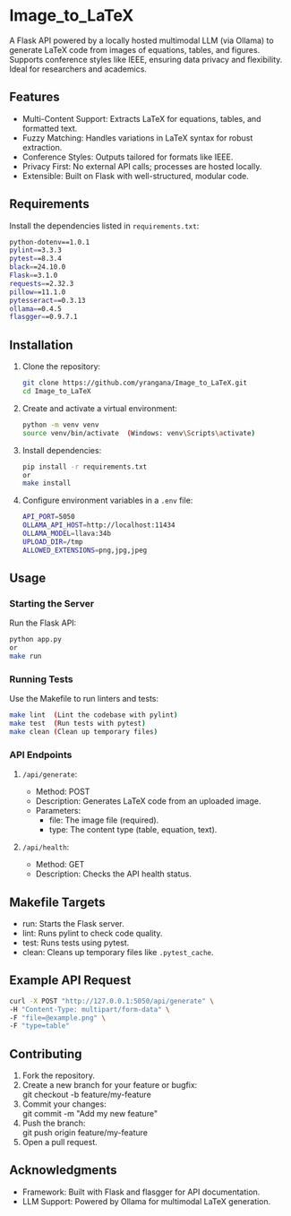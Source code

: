 # Image_to_LaTeX

A Flask API powered by a locally hosted multimodal LLM (via Ollama) to generate LaTeX code from images of equations, tables, and figures. Supports conference styles like IEEE, ensuring data privacy and flexibility. Ideal for researchers and academics.

## Features

- Multi-Content Support: Extracts LaTeX for equations, tables, and formatted text.
- Fuzzy Matching: Handles variations in LaTeX syntax for robust extraction.
- Conference Styles: Outputs tailored for formats like IEEE.
- Privacy First: No external API calls; processes are hosted locally.
- Extensible: Built on Flask with well-structured, modular code.

## Requirements

Install the dependencies listed in `requirements.txt`:

```bash
python-dotenv==1.0.1  
pylint==3.3.3  
pytest==8.3.4  
black==24.10.0  
Flask==3.1.0  
requests==2.32.3  
pillow==11.1.0  
pytesseract==0.3.13
ollama==0.4.5  
flasgger==0.9.7.1
```

## Installation

1. Clone the repository:  
    ```bash
   git clone https://github.com/yrangana/Image_to_LaTeX.git  
   cd Image_to_LaTeX  
   ```

2. Create and activate a virtual environment:  
    ```bash
   python -m venv venv  
   source venv/bin/activate  (Windows: venv\Scripts\activate)  
    ```

3. Install dependencies:
    ```bash
   pip install -r requirements.txt
   or
   make install
   ``` 

4. Configure environment variables in a `.env` file:  
   ```bash
   API_PORT=5050  
   OLLAMA_API_HOST=http://localhost:11434  
   OLLAMA_MODEL=llava:34b  
   UPLOAD_DIR=/tmp  
   ALLOWED_EXTENSIONS=png,jpg,jpeg 
   ```

## Usage

### Starting the Server

Run the Flask API:
```bash
python app.py
or
make run
```  

### Running Tests

Use the Makefile to run linters and tests:  
```bash
make lint  (Lint the codebase with pylint)  
make test  (Run tests with pytest)  
make clean (Clean up temporary files)  
```

### API Endpoints

1. `/api/generate`:  
   - Method: POST  
   - Description: Generates LaTeX code from an uploaded image.  
   - Parameters:  
     - file: The image file (required).  
     - type: The content type (table, equation, text).  

2. `/api/health`:  
   - Method: GET  
   - Description: Checks the API health status.  

## Makefile Targets

- run: Starts the Flask server.  
- lint: Runs pylint to check code quality.  
- test: Runs tests using pytest.  
- clean: Cleans up temporary files like `.pytest_cache`.  

## Example API Request

```bash
curl -X POST "http://127.0.0.1:5050/api/generate" \  
-H "Content-Type: multipart/form-data" \  
-F "file=@example.png" \  
-F "type=table"
```

## Contributing

1. Fork the repository.  
2. Create a new branch for your feature or bugfix:  
   git checkout -b feature/my-feature  
3. Commit your changes:  
   git commit -m "Add my new feature"  
4. Push the branch:  
   git push origin feature/my-feature  
5. Open a pull request.  

## Acknowledgments

- Framework: Built with Flask and flasgger for API documentation.
- LLM Support: Powered by Ollama for multimodal LaTeX generation.
